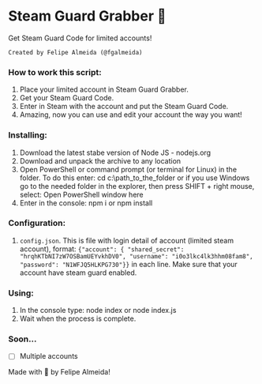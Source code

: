 # Steam Guard Grabber 🔐

Get Steam Guard Code for limited accounts!

```
Created by Felipe Almeida (@fgalmeida)
```

### How to work this script:
1. Place your limited account in Steam Guard Grabber.
2. Get your Steam Guard Code.
3. Enter in Steam with the account and put the Steam Guard Code.
4. Amazing, now you can use and edit your account the way you want!

### Installing:
1. Download the latest stabe version of Node JS - nodejs.org
2. Download and unpack the archive to any location
3. Open PowerShell or command prompt (or terminal for Linux) in the folder. To do this enter: cd c:\path_to_the_folder or if you use Windows go to the needed folder in the explorer, then press SHIFT + right mouse, select: Open PowerShell window here
4. Enter in the console: npm i or npm install

### Configuration:
1. `config.json`. This is file with login detail of account (limited steam account),
format: `{"account": { "shared_secret": "hrqhKTbNI7zW7OSBamUEYvkhDV0", "username": "i0o3lkc4lk3hhm08fam8", "password": "N1WFJQ5HLKPG730"}}` in each line.
Make sure that your account have steam guard enabled. 

### Using:
1. In the console type: node index or node index.js
2. Wait when the process is complete.

### Soon...
- [ ] Multiple accounts

Made with 🖤 by Felipe Almeida!
